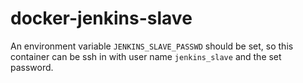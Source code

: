# docker-jenkins-slave

An environment variable `JENKINS_SLAVE_PASSWD` should be set, so this container can be ssh in with user name `jenkins_slave` and the set password.
